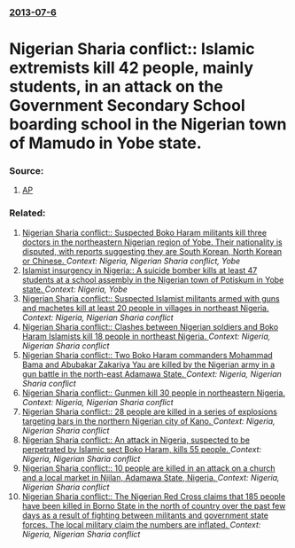 ### [2013-07-6](/news/2013/07/6/index.md)

# Nigerian Sharia conflict:: Islamic extremists kill 42 people, mainly students, in an attack on the Government Secondary School boarding school in the Nigerian town of Mamudo in Yobe state. 




### Source:

1. [AP](http://bigstory.ap.org/article/30-killed-school-attack-northeast-nigeria)

### Related:

1. [Nigerian Sharia conflict:: Suspected Boko Haram militants kill three doctors in the northeastern Nigerian region of Yobe. Their nationality is disputed, with reports suggesting they are South Korean, North Korean or Chinese. ](/news/2013/02/10/nigerian-sharia-conflict-suspected-boko-haram-militants-kill-three-doctors-in-the-northeastern-nigerian-region-of-yobe-their-nationality.md) _Context: Nigeria, Nigerian Sharia conflict, Yobe_
2. [Islamist insurgency in Nigeria:: A suicide bomber kills at least 47 students at a school assembly in the Nigerian town of Potiskum in Yobe state. ](/news/2014/11/10/islamist-insurgency-in-nigeria-a-suicide-bomber-kills-at-least-47-students-at-a-school-assembly-in-the-nigerian-town-of-potiskum-in-yobe-s.md) _Context: Nigeria, Yobe_
3. [Nigerian Sharia conflict:: Suspected Islamist militants armed with guns and machetes kill at least 20 people in villages in northeast Nigeria. ](/news/2013/09/6/nigerian-sharia-conflict-suspected-islamist-militants-armed-with-guns-and-machetes-kill-at-least-20-people-in-villages-in-northeast-nigeri.md) _Context: Nigeria, Nigerian Sharia conflict_
4. [Nigerian Sharia conflict:: Clashes between Nigerian soldiers and Boko Haram Islamists kill 18 people in northeast Nigeria. ](/news/2013/08/17/nigerian-sharia-conflict-clashes-between-nigerian-soldiers-and-boko-haram-islamists-kill-18-people-in-northeast-nigeria.md) _Context: Nigeria, Nigerian Sharia conflict_
5. [Nigerian Sharia conflict:: Two Boko Haram commanders Mohammad Bama and Abubakar Zakariya Yau are killed by the Nigerian army in a gun battle in the north-east Adamawa State. ](/news/2013/08/14/nigerian-sharia-conflict-two-boko-haram-commanders-mohammad-bama-and-abubakar-zakariya-yau-are-killed-by-the-nigerian-army-in-a-gun-battle.md) _Context: Nigeria, Nigerian Sharia conflict_
6. [Nigerian Sharia conflict:: Gunmen kill 30 people in northeastern Nigeria. ](/news/2013/08/12/nigerian-sharia-conflict-gunmen-kill-30-people-in-northeastern-nigeria.md) _Context: Nigeria, Nigerian Sharia conflict_
7. [Nigerian Sharia conflict:: 28 people are killed in a series of explosions targeting bars in the northern Nigerian city of Kano. ](/news/2013/07/30/nigerian-sharia-conflict-28-people-are-killed-in-a-series-of-explosions-targeting-bars-in-the-northern-nigerian-city-of-kano.md) _Context: Nigeria, Nigerian Sharia conflict_
8. [Nigerian Sharia conflict:: An attack in Nigeria, suspected to be perpetrated by Islamic sect Boko Haram, kills 55 people. ](/news/2013/05/7/nigerian-sharia-conflict-an-attack-in-nigeria-suspected-to-be-perpetrated-by-islamic-sect-boko-haram-kills-55-people.md) _Context: Nigeria, Nigerian Sharia conflict_
9. [Nigerian Sharia conflict:: 10 people are killed in an attack on a church and a local market in Njilan, Adamawa State, Nigeria. ](/news/2013/05/5/nigerian-sharia-conflict-10-people-are-killed-in-an-attack-on-a-church-and-a-local-market-in-njilan-adamawa-state-nigeria.md) _Context: Nigeria, Nigerian Sharia conflict_
10. [Nigerian Sharia conflict:: The Nigerian Red Cross claims that 185 people have been killed in Borno State in the north of country over the past few days as a result of fighting between militants and government state forces. The local military claim the numbers are inflated. ](/news/2013/04/22/nigerian-sharia-conflict-the-nigerian-red-cross-claims-that-185-people-have-been-killed-in-borno-state-in-the-north-of-country-over-the-pa.md) _Context: Nigeria, Nigerian Sharia conflict_
